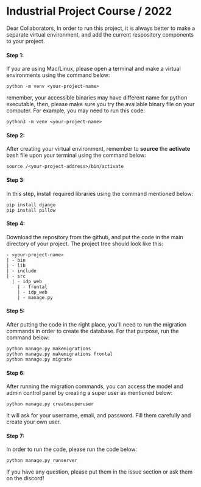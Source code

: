 # Industrial Project Course / 2022

Dear Collaborators,
In order to run this project, it is always better to make a separate virtual environment, and add the current respository components to your project.

#### Step 1:
If you are using Mac/Linux, please open a terminal and make a virtual environments using the command below:
```
python -m venv <your-project-name>
```

remember, your accessible binaries may have different name for python executable, then, please make sure you try the available binary file on your computer. For example, you may need to run this code:
```
python3 -m venv <your-project-name>
```

#### Step 2:

After creating your virtual environment, remember to **source** the **activate** bash file upon your terminal using the command below:

```
source /<your-project-address>/bin/activate
```

#### Step 3:

In this step, install required libraries using the command mentioned below:

```
pip install django
pip install pillow
```
#### Step 4:

Download the repository from the github, and put the code in the main directory of your project. The project tree should look like this:
```
- <your-project-name>
| - bin
| - lib
| - include
| - src
  | - idp_web
    | - frontal
    | - idp_web
    | - manage.py
```

#### Step 5:
After putting the code in the right place, you'll need to run the migration commands in order to create the database. For that purpose, run the command below:
```
python manage.py makemigrations
python manage.py makemigrations frontal
python manage.py migrate
```

#### Step 6:
After running the migration commands, you can access the model and admin control panel by creating a super user as mentioned below:
```
python manage.py createsuperuser
```

It will ask for your username, email, and password. Fill them carefully and create your own user.

#### Step 7:

In order to run the code, please run the code below:
```
python manage.py runserver
```


If you have any question, please put them in the issue section or ask them on the discord!
